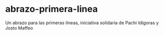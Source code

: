 # abrazo-primera-linea
Un abrazo para las primeras líneas, iniciativa solidaria de Pachi Idígoras y Josto Maffeo
